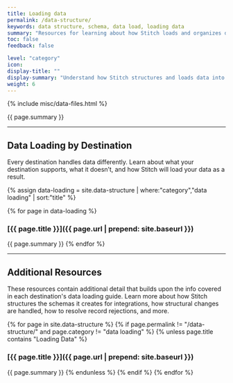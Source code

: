 ```yaml
---
title: Loading data
permalink: /data-structure/
keywords: data structure, schema, data load, loading data
summary: "Resources for learning about how Stitch loads and organizes data into your destination."
toc: false
feedback: false

level: "category"
icon: 
display-title: ""
display-summary: "Understand how Stitch structures and loads data into your destination."
weight: 6
---
```

{% include misc/data-files.html %}

{{ page.summary }}

---

## Data Loading by Destination

Every destination handles data differently. Learn about what your destination supports, what it doesn’t, and how Stitch will load your data as a result.

{% assign data-loading = site.data-structure | where:"category","data loading" | sort:"title" %}

{% for page in data-loading %}
### [{{ page.title }}]({{ page.url | prepend: site.baseurl }})
{{ page.summary }}
{% endfor %}

---

## Additional Resources

These resources contain additional detail that builds upon the info covered in each destination's data loading guide. Learn more about how Stitch structures the schemas it creates for integrations, how structural changes are handled, how to resolve record rejections, and more.

{% for page in site.data-structure %}
{% if page.permalink != "/data-structure/" and page.category != "data loading" %}
{% unless page.title contains "Loading Data" %}
### [{{ page.title }}]({{ page.url | prepend: site.baseurl }})
{{ page.summary }}
{% endunless %}
{% endif %}
{% endfor %}